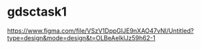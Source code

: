 # gdsctask1
https://www.figma.com/file/VSzV1DppGIJE9nXAO47vNl/Untitled?type=design&mode=design&t=OLBeAelklJz59h62-1
